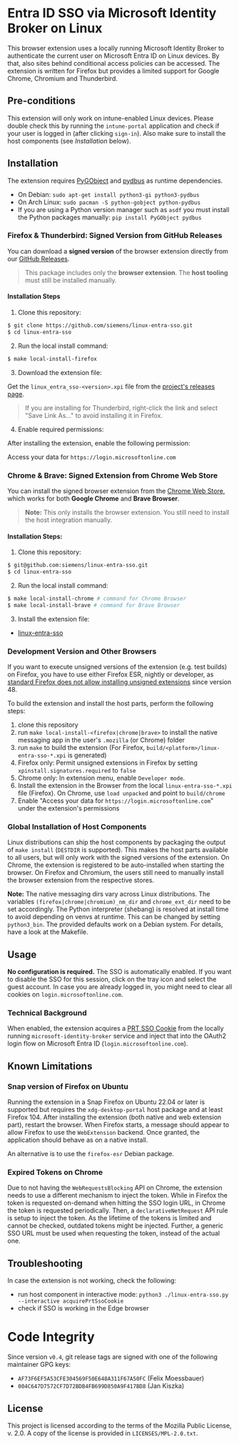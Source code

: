 <!--
SPDX-FileCopyrightText: Copyright 2024 Siemens AG
SPDX-License-Identifier: MPL-2.0
-->

# Entra ID SSO via Microsoft Identity Broker on Linux

This browser extension uses a locally running Microsoft Identity Broker to authenticate the current user on Microsoft Entra ID on Linux devices.
By that, also sites behind conditional access policies can be accessed.
The extension is written for Firefox but provides a limited support for Google Chrome, Chromium and Thunderbird.

## Pre-conditions

This extension will only work on intune-enabled Linux devices. Please double
check this by running the `intune-portal` application and check if your user
is logged in (after clicking `sign-in`).
Also make sure to install the host components (see *Installation* below).

## Installation

The extension requires [PyGObject](https://pygobject.gnome.org/) and [pydbus](https://github.com/LEW21/pydbus) as runtime dependencies.

- On Debian: `sudo apt-get install python3-gi python3-pydbus`
- On Arch Linux: `sudo pacman -S python-gobject python-pydbus`
- If you are using a Python version manager such as `asdf` you must install the Python packages manually: `pip install PyGObject pydbus`

### Firefox & Thunderbird: Signed Version from GitHub Releases

You can download a **signed version** of the browser extension directly from our [GitHub Releases](https://github.com/siemens/linux-entra-sso/releases).

> This package includes only the **browser extension**. The **host tooling** must still be installed manually.

#### Installation Steps

1. Clone this repository:

```bash
$ git clone https://github.com/siemens/linux-entra-sso.git
$ cd linux-entra-sso
```

2. Run the local install command:

```bash
$ make local-install-firefox
```

3. Download the extension file:

Get the `linux_entra_sso-<version>.xpi` file from the [project's releases page](https://github.com/siemens/linux-entra-sso/releases).

> If you are installing for Thunderbird, right-click the link and select "Save Link As..." to avoid installing it in Firefox.

4. Enable required permissions:

After installing the extension, enable the following permission:

Access your data for `https://login.microsoftonline.com`

### Chrome & Brave: Signed Extension from Chrome Web Store

You can install the signed browser extension from the [Chrome Web Store](https://chrome.google.com/webstore/detail/jlnfnnolkbjieggibinobhkjdfbpcohn), which works for both **Google Chrome** and **Brave Browser**.

> **Note:** This only installs the browser extension. You still need to install the host integration manually.

#### Installation Steps:

1. Clone this repository:

```bash
$ git@github.com:siemens/linux-entra-sso.git
$ cd linux-entra-sso
```

2. Run the local install command:

```bash
$ make local-install-chrome # command for Chrome Browser
$ make local-install-brave # command for Brave Browser
```

3. Install the extension file:

-  [linux-entra-sso](https://chromewebstore.google.com/detail/linux-entra-sso/jlnfnnolkbjieggibinobhkjdfbpcohn)

### Development Version and Other Browsers

If you want to execute unsigned versions of the extension (e.g. test builds) on Firefox, you have to use either Firefox ESR,
nightly or developer, as [standard Firefox does not allow installing unsigned extensions](https://support.mozilla.org/en-US/kb/add-on-signing-in-firefox#w_what-are-my-options-if-i-want-to-use-an-unsigned-add-on-advanced-users)
since version 48.

To build the extension and install the host parts, perform the following steps:

1. clone this repository
2. run `make local-install-<firefox|chrome|brave>` to install the native messaging app in the user's `.mozilla` (or Chrome) folder
3. run `make` to build the extension (For Firefox, `build/<platform>/linux-entra-sso-*.xpi` is generated)
4. Firefox only: Permit unsigned extensions in Firefox by setting `xpinstall.signatures.required` to `false`
4. Chrome only: In extension menu, enable `Developer mode`.
5. Install the extension in the Browser from the local `linux-entra-sso-*.xpi` file (Firefox). On Chrome, use `load unpacked` and point to `build/chrome`
6. Enable "Access your data for `https://login.microsoftonline.com`" under the extension's permissions

### Global Installation of Host Components

Linux distributions can ship the host components by packaging the output of `make install` (`DESTDIR` is supported).
This makes the host parts available to all users, but will only work with the signed versions of the extension.
On Chrome, the extension is registered to be auto-installed when starting the browser.
On Firefox and Chromium, the users still need to manually install the browser extension from the respective stores.

**Note:** The native messaging dirs vary across Linux distributions.
The variables `(firefox|chrome|chromium)_nm_dir` and `chrome_ext_dir` need to be set accordingly.
The Python interpreter (shebang) is resolved at install time to avoid depending on venvs at runtime.
This can be changed by setting `python3_bin`.
The provided defaults work on a Debian system.
For details, have a look at the Makefile.

## Usage

**No configuration is required.** The SSO is automatically enabled.
If you want to disable the SSO for this session, click on the tray icon and select the guest account.
In case you are already logged in, you might need to clear all cookies on `login.microsoftonline.com`.

### Technical Background

When enabled, the extension acquires a [PRT SSO Cookie](https://learn.microsoft.com/en-us/openspecs/windows_protocols/ms-oapxbc/105e4d17-defd-4637-a520-173db2393a4b)
from the locally running `microsoft-identity-broker` service and inject that into the OAuth2 login flow on Microsoft Entra ID (`login.microsoftonline.com`).

## Known Limitations

### Snap version of Firefox on Ubuntu

Running the extension in a Snap Firefox on Ubuntu 22.04 or later is supported but requires the `xdg-desktop-portal` host package and at least Firefox 104.
After installing the extension (both native and web extension part), restart the browser.
When Firefox starts, a message should appear to allow Firefox to use the `WebExtension` backend.
Once granted, the application should behave as on a native install.

An alternative is to use the `firefox-esr` Debian package.

### Expired Tokens on Chrome

Due to not having the `WebRequestsBlocking` API on Chrome, the extension needs to use a different mechanism to inject the token.
While in Firefox the token is requested on-demand when hitting the SSO login URL, in Chrome the token is requested periodically.
Then, a `declarativeNetRequest` API rule is setup to inject the token. As the lifetime of the tokens is limited and cannot be checked,
outdated tokens might be injected. Further, a generic SSO URL must be used when requesting the token, instead of the actual one.

## Troubleshooting

In case the extension is not working, check the following:

- run host component in interactive mode: `python3 ./linux-entra-sso.py --interactive acquirePrtSsoCookie`
- check if SSO is working in the Edge browser

# Code Integrity

Since version `v0.4`, git release tags are signed with one of the following maintainer GPG keys:

- `AF73F6EF5A53CFE304569F50E648A311F67A50FC` (Felix Moessbauer)
- `004C647D7572CF7D72BDB4FB699D850A9F417BD8` (Jan Kiszka)

## License

This project is licensed according to the terms of the Mozilla Public
License, v. 2.0. A copy of the license is provided in `LICENSES/MPL-2.0.txt`.

